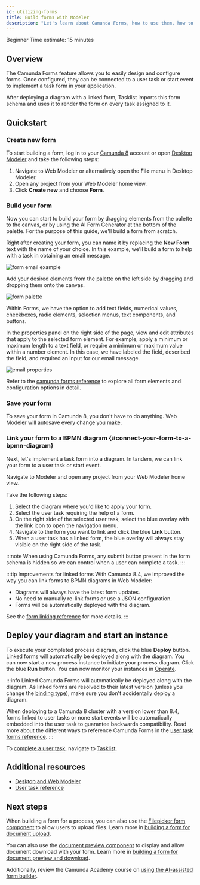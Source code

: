 ```yaml
---
id: utilizing-forms
title: Build forms with Modeler
description: "Let's learn about Camunda Forms, how to use them, how to model them with a diagram, and deploying."
---
```


<span class="badge badge--beginner">Beginner</span>
<span class="badge badge--medium">Time estimate: 15 minutes</span>

## Overview

The Camunda Forms feature allows you to easily design and configure forms. Once configured, they can be connected to a user task or start event to implement a task form in your application.

After deploying a diagram with a linked form, Tasklist imports this form schema and uses it to render the form on every task assigned to it.

## Quickstart

### Create new form

To start building a form, log in to your [Camunda 8](https://camunda.io) account or open [Desktop Modeler](/components/modeler/about-modeler.md) and take the following steps:

1. Navigate to Web Modeler or alternatively open the **File** menu in Desktop Modeler.
2. Open any project from your Web Modeler home view.
3. Click **Create new** and choose **Form**.

### Build your form

Now you can start to build your form by dragging elements from the palette to the canvas, or by using the AI Form Generator at the bottom of the palette. For the purpose of this guide, we'll build a form from scratch.

Right after creating your form, you can name it by replacing the **New Form** text with the name of your choice. In this example, we'll build a form to help with a task in obtaining an email message.

![form email example](./img/form-email-example.png)

Add your desired elements from the palette on the left side by dragging and dropping them onto the canvas.

![form palette](./img/form-palette.png)

Within Forms, we have the option to add text fields, numerical values, checkboxes, radio elements, selection menus, text components, and buttons.

In the properties panel on the right side of the page, view and edit attributes that apply to the selected form element. For example, apply a minimum or maximum length to a text field, or require a minimum or maximum value within a number element. In this case, we have labeled the field, described the field, and required an input for our email message.

![email properties](./img/form-properties-email.png)

Refer to the [camunda forms reference](/components/modeler/forms/camunda-forms-reference.md) to explore all form elements and configuration options in detail.

### Save your form

To save your form in Camunda 8, you don't have to do anything. Web Modeler will autosave every change you make.

### Link your form to a BPMN diagram {#connect-your-form-to-a-bpmn-diagram}

Next, let's implement a task form into a diagram. In tandem, we can link your form to a user task or start event.

Navigate to Modeler and open any project from your Web Modeler home view.

Take the following steps:

1. Select the diagram where you'd like to apply your form.
2. Select the user task requiring the help of a form.
3. On the right side of the selected user task, select the blue overlay with the link icon to open the navigation menu.
4. Navigate to the form you want to link and click the blue **Link** button.
5. When a user task has a linked form, the blue overlay will always stay visible on the right side of the task.

:::note
When using Camunda Forms, any submit button present in the form schema is hidden so we can control when a user can complete a task.
:::

:::tip Improvements for linked forms
With Camunda 8.4, we improved the way you can link forms to BPMN diagrams in Web Modeler:

- Diagrams will always have the latest form updates.
- No need to manually re-link forms or use a JSON configuration.
- Forms will be automatically deployed with the diagram.

See the [form linking reference](/components/modeler/web-modeler/modeling/advanced-modeling/form-linking.md#camunda-form-linked) for more details.
:::

## Deploy your diagram and start an instance

To execute your completed process diagram, click the blue **Deploy** button.
Linked forms will automatically be deployed along with the diagram.
You can now start a new process instance to initiate your process diagram.
Click the blue **Run** button.
You can now monitor your instances in [Operate](/components/operate/operate-introduction.md).

:::info
Linked Camunda Forms will automatically be deployed along with the diagram.
As linked forms are resolved to their latest version (unless you change the [binding type](/components/modeler/web-modeler/modeling/advanced-modeling/form-linking.md#camunda-form-linked)), make sure you don't accidentally deploy a diagram.

When deploying to a Camunda 8 cluster with a version lower than 8.4, forms linked to user tasks or none start events will be automatically embedded into the user task to guarantee backwards compatibility.
Read more about the different ways to reference Camunda Forms in the [user task forms reference](/components/modeler/bpmn/user-tasks/user-tasks.md#user-task-forms).
:::

To [complete a user task](/guides/getting-started-orchestrate-human-tasks.md), navigate to [Tasklist](/components/tasklist/introduction-to-tasklist.md).

## Additional resources

- [Desktop and Web Modeler](/components/modeler/about-modeler.md)
- [User task reference](/components/modeler/bpmn/user-tasks/user-tasks.md)

## Next steps

When building a form for a process, you can also use the [Filepicker form component](/components/modeler/forms/form-element-library/forms-element-library-filepicker.md) to allow users to upload files. Learn more in [building a form for document upload](/components/document-handling/upload-document-to-bpmn-process.md#build-a-form-for-document-upload).

You can also use the [document preview component](/components/modeler/forms/form-element-library/forms-element-library-document-preview.md) to display and allow document download with your form. Learn more in [building a form for document preview and download](/components/document-handling/display-and-download-document.md#build-a-form-for-document-preview-and-downloading).

Additionally, review the Camunda Academy course on [using the AI-assisted form builder](https://academy.camunda.com/c8-h2-ai-form-builder).
